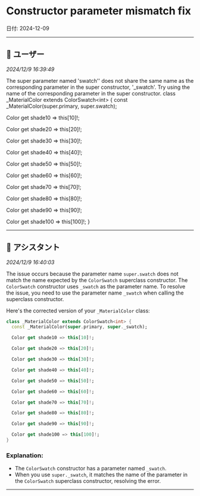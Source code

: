# Constructor parameter mismatch fix

日付: 2024-12-09

---

## 👤 ユーザー
*2024/12/9 16:39:49*

The super parameter named 'swatch'' does not share the same name as the corresponding parameter in the super constructor, '\_swatch'.
Try using the name of the corresponding parameter in the super constructor.
class \_MaterialColor extends ColorSwatch&lt;int&gt; {
  const \_MaterialColor(super.primary, super.swatch);

  Color get shade10 =&gt; this\[10\]!;

  Color get shade20 =&gt; this\[20\]!;

  Color get shade30 =&gt; this\[30\]!;

  Color get shade40 =&gt; this\[40\]!;

  Color get shade50 =&gt; this\[50\]!;

  Color get shade60 =&gt; this\[60\]!;

  Color get shade70 =&gt; this\[70\]!;

  Color get shade80 =&gt; this\[80\]!;

  Color get shade90 =&gt; this\[90\]!;

  Color get shade100 =&gt; this\[100\]!;
}

---

## 🤖 アシスタント
*2024/12/9 16:40:03*

The issue occurs because the parameter name `super.swatch` does not match the name expected by the `ColorSwatch` superclass constructor. The `ColorSwatch` constructor uses `_swatch` as the parameter name. To resolve the issue, you need to use the parameter name `_swatch` when calling the superclass constructor.

Here's the corrected version of your `_MaterialColor` class:

```dart
class _MaterialColor extends ColorSwatch<int> {
  const _MaterialColor(super.primary, super._swatch);

  Color get shade10 => this[10]!;

  Color get shade20 => this[20]!;

  Color get shade30 => this[30]!;

  Color get shade40 => this[40]!;

  Color get shade50 => this[50]!;

  Color get shade60 => this[60]!;

  Color get shade70 => this[70]!;

  Color get shade80 => this[80]!;

  Color get shade90 => this[90]!;

  Color get shade100 => this[100]!;
}
```

### Explanation:
- The `ColorSwatch` constructor has a parameter named `_swatch`.
- When you use `super._swatch`, it matches the name of the parameter in the `ColorSwatch` superclass constructor, resolving the error.

---
